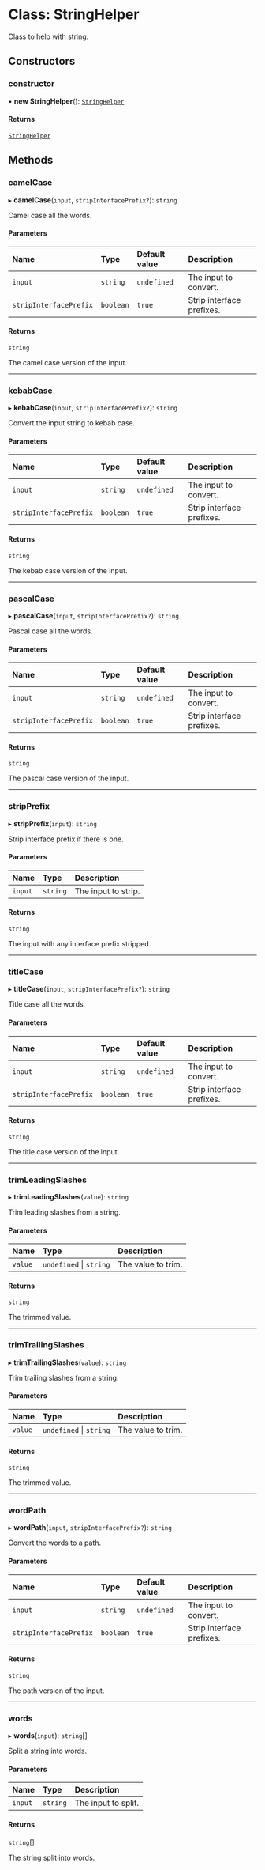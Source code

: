 # Class: StringHelper

Class to help with string.

## Constructors

### constructor

• **new StringHelper**(): [`StringHelper`](StringHelper.md)

#### Returns

[`StringHelper`](StringHelper.md)

## Methods

### camelCase

▸ **camelCase**(`input`, `stripInterfacePrefix?`): `string`

Camel case all the words.

#### Parameters

| Name | Type | Default value | Description |
| :------ | :------ | :------ | :------ |
| `input` | `string` | `undefined` | The input to convert. |
| `stripInterfacePrefix` | `boolean` | `true` | Strip interface prefixes. |

#### Returns

`string`

The camel case version of the input.

___

### kebabCase

▸ **kebabCase**(`input`, `stripInterfacePrefix?`): `string`

Convert the input string to kebab case.

#### Parameters

| Name | Type | Default value | Description |
| :------ | :------ | :------ | :------ |
| `input` | `string` | `undefined` | The input to convert. |
| `stripInterfacePrefix` | `boolean` | `true` | Strip interface prefixes. |

#### Returns

`string`

The kebab case version of the input.

___

### pascalCase

▸ **pascalCase**(`input`, `stripInterfacePrefix?`): `string`

Pascal case all the words.

#### Parameters

| Name | Type | Default value | Description |
| :------ | :------ | :------ | :------ |
| `input` | `string` | `undefined` | The input to convert. |
| `stripInterfacePrefix` | `boolean` | `true` | Strip interface prefixes. |

#### Returns

`string`

The pascal case version of the input.

___

### stripPrefix

▸ **stripPrefix**(`input`): `string`

Strip interface prefix if there is one.

#### Parameters

| Name | Type | Description |
| :------ | :------ | :------ |
| `input` | `string` | The input to strip. |

#### Returns

`string`

The input with any interface prefix stripped.

___

### titleCase

▸ **titleCase**(`input`, `stripInterfacePrefix?`): `string`

Title case all the words.

#### Parameters

| Name | Type | Default value | Description |
| :------ | :------ | :------ | :------ |
| `input` | `string` | `undefined` | The input to convert. |
| `stripInterfacePrefix` | `boolean` | `true` | Strip interface prefixes. |

#### Returns

`string`

The title case version of the input.

___

### trimLeadingSlashes

▸ **trimLeadingSlashes**(`value`): `string`

Trim leading slashes from a string.

#### Parameters

| Name | Type | Description |
| :------ | :------ | :------ |
| `value` | `undefined` \| `string` | The value to trim. |

#### Returns

`string`

The trimmed value.

___

### trimTrailingSlashes

▸ **trimTrailingSlashes**(`value`): `string`

Trim trailing slashes from a string.

#### Parameters

| Name | Type | Description |
| :------ | :------ | :------ |
| `value` | `undefined` \| `string` | The value to trim. |

#### Returns

`string`

The trimmed value.

___

### wordPath

▸ **wordPath**(`input`, `stripInterfacePrefix?`): `string`

Convert the words to a path.

#### Parameters

| Name | Type | Default value | Description |
| :------ | :------ | :------ | :------ |
| `input` | `string` | `undefined` | The input to convert. |
| `stripInterfacePrefix` | `boolean` | `true` | Strip interface prefixes. |

#### Returns

`string`

The path version of the input.

___

### words

▸ **words**(`input`): `string`[]

Split a string into words.

#### Parameters

| Name | Type | Description |
| :------ | :------ | :------ |
| `input` | `string` | The input to split. |

#### Returns

`string`[]

The string split into words.
